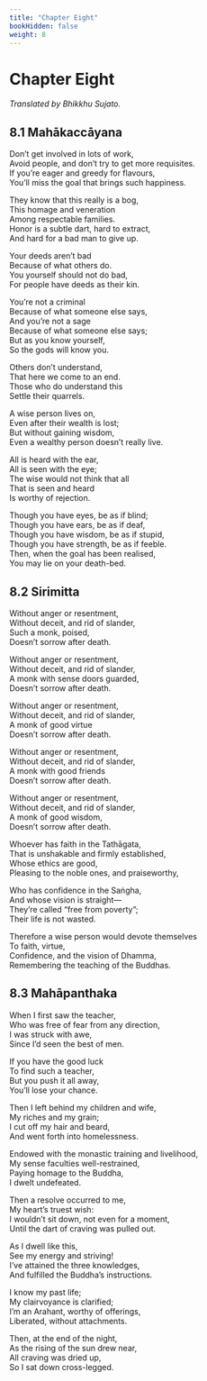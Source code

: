 ```yaml
---
title: "Chapter Eight"
bookHidden: false
weight: 8
---
```


# Chapter Eight

*Translated by Bhikkhu Sujato.*

## 8.1 Mahākaccāyana  

Don’t get involved in lots of work,  
Avoid people, and don’t try to get more requisites.  
If you’re eager and greedy for flavours,  
You’ll miss the goal that brings such happiness.  

They know that this really is a bog,  
This homage and veneration  
Among respectable families.  
Honor is a subtle dart, hard to extract,  
And hard for a bad man to give up.  

Your deeds aren’t bad  
Because of what others do.  
You yourself should not do bad,  
For people have deeds as their kin.  

You’re not a criminal  
Because of what someone else says,  
And you’re not a sage  
Because of what someone else says;  
But as you know yourself,  
So the gods will know you.  

Others don’t understand,  
That here we come to an end.  
Those who do understand this  
Settle their quarrels.  

A wise person lives on,  
Even after their wealth is lost;  
But without gaining wisdom,  
Even a wealthy person doesn’t really live.  

All is heard with the ear,  
All is seen with the eye;  
The wise would not think that all  
That is seen and heard  
Is worthy of rejection.  

Though you have eyes, be as if blind;  
Though you have ears, be as if deaf,  
Though you have wisdom, be as if stupid,  
Though you have strength, be as if feeble.  
Then, when the goal has been realised,  
You may lie on your death-bed.  


## 8.2 Sirimitta  

Without anger or resentment,  
Without deceit, and rid of slander,  
Such a monk, poised,  
Doesn’t sorrow after death.  

Without anger or resentment,  
Without deceit, and rid of slander,  
A monk with sense doors guarded,  
Doesn’t sorrow after death.  

Without anger or resentment,  
Without deceit, and rid of slander,  
A monk of good virtue  
Doesn’t sorrow after death.  

Without anger or resentment,  
Without deceit, and rid of slander,  
A monk with good friends  
Doesn’t sorrow after death.  

Without anger or resentment,  
Without deceit, and rid of slander,  
A monk of good wisdom,  
Doesn’t sorrow after death.  

Whoever has faith in the Tathāgata,  
That is unshakable and firmly established,  
Whose ethics are good,  
Pleasing to the noble ones, and praiseworthy,  

Who has confidence in the Saṅgha,  
And whose vision is straight—  
They’re called “free from poverty”;  
Their life is not wasted.  

Therefore a wise person would devote themselves  
To faith, virtue,  
Confidence, and the vision of Dhamma,  
Remembering the teaching of the Buddhas.  


## 8.3 Mahāpanthaka  

When I first saw the teacher,  
Who was free of fear from any direction,  
I was struck with awe,  
Since I’d seen the best of men.  

If you have the good luck  
To find such a teacher,  
But you push it all away,  
You’ll lose your chance.  

Then I left behind my children and wife,  
My riches and my grain;  
I cut off my hair and beard,  
And went forth into homelessness.  

Endowed with the monastic training and livelihood,  
My sense faculties well-restrained,  
Paying homage to the Buddha,  
I dwelt undefeated.  

Then a resolve occurred to me,  
My heart’s truest wish:  
I wouldn’t sit down, not even for a moment,  
Until the dart of craving was pulled out.  

As I dwell like this,  
See my energy and striving!  
I’ve attained the three knowledges,  
And fulfilled the Buddha’s instructions.  

I know my past life;  
My clairvoyance is clarified;  
I’m an Arahant, worthy of offerings,  
Liberated, without attachments.  

Then, at the end of the night,  
As the rising of the sun drew near,  
All craving was dried up,  
So I sat down cross-legged.  
